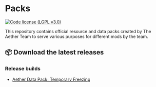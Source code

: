 # Packs
[![Code license (LGPL v3.0)](https://img.shields.io/badge/code%20license-LGPL%20v3.0-green.svg?style=flat-square)](https://github.com/The-Aether-Team/Nitrogen/blob/1.19.4-develop/LICENSE.txt)

This repository contains official resource and data packs created by The Aether Team to serve various purposes for different mods by the team.

## :package: Download the latest releases
### Release builds
* [Aether Data Pack: Temporary Freezing](https://modrinth.com/datapack/aether-temporary-freezing)
